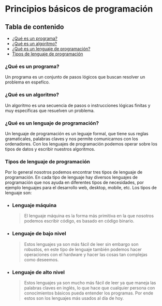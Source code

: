 # Principios básicos de programación

## Tabla de contenido

- [¿Qué es un programa?](#¿qué-es-un-programa?)
- [¿Qué es un algoritmo?](#¿qué-es-un-algoritmo?)
- [¿Qué es un lenguaje de programación?](#¿qué-es-un-lenguaje-de-programacion?)
- [Tipos de lenguaje de programación](#tipos-de-lenguaje-de-programacion)

### ¿Qué es un programa?
Un programa es un conjunto de pasos lógicos que buscan resolver un problema en espefíco.

### ¿Qué es un algoritmo?
Un algoritmo es una secuencia de pasos o instrucciones lógicas finitas y muy específicas que resuelven un problema.

### ¿Qué es un lenguaje de programación?
Un lenguaje de programación es un leguaje formal, que tiene sus reglas gramaticales, palabras claves y nos permite comunicarnos con los ordenadores. Con los lenguajes de programación podemos operar sobre los tipos de datos y escribir nuestros algoritmos.

### Tipos de lenguaje de programación
Por lo general nosotros podemos encontrar tres tipos de lenguaje de programación. En cada tipo de lenguaje hay diversos lenguajes de programación que nos ayuda en diferentes tipos de necesidades, por ejemplo lenguajes para el desarrollo web, desktop, mobile, etc. Los tipos de lenguaje son:

- ### Lenguaje máquina
  > El lenguaje máquina es la forma más primitiva en la que nosotros podemos escribir código, es basado en código binario.

- ### Lenguaje de bajo nivel
  > Estos lenguajes ya son más fácil de leer sin embargo son robustos, en este tipo de lenguaje también podemos hacer operaciones con el hardware y hacer las cosas tan complejas como deseemos.

- ### Lenguaje de alto nivel
  > Estos lenguajes ya son mucho más fácil de leer ya que maneja las palabras claves en inglés, lo que hace que cualquier persona con conocimientos básicos pueda entender los programas. Por ende estos son los lenguajes más usados al día de hoy.
